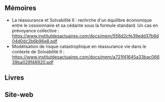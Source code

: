 ## Mémoires

 -  La réassurance et Solvabilité II : rechrche d'un équilibre économique entre le cessionnaire et sa cédante sous la formule standard. Un cas en prévoyance collective : https://www.institutdesactuaires.com/docs/mem/556d2cfe39edd37b6d04d0dc2b6b96e8.pdf
 -  Modélisation de risque catastrophique en réassurance vie dans le contexte de Solvabilité II : https://www.institutdesactuaires.com/docs/mem/a721f41645a33bac06639ba028f48920.pdf

## Livres 

## Site-web
